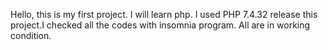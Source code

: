Hello, this is my first project. I will learn php. I used PHP 7.4.32 release this project.I checked all the codes with insomnia program. All are in working condition.
